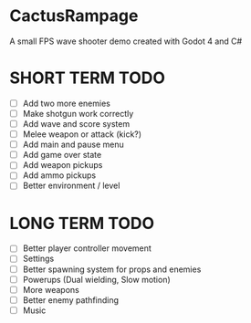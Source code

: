 # CactusRampage
A small FPS wave shooter demo created with Godot 4 and C# 

# SHORT TERM TODO
- [ ] Add two more enemies
- [ ] Make shotgun work correctly
- [ ] Add wave and score system
- [ ] Melee weapon or attack (kick?)
- [ ] Add main and pause menu
- [ ] Add game over state
- [ ] Add weapon pickups
- [ ] Add ammo pickups
- [ ] Better environment / level

# LONG TERM TODO
- [ ] Better player controller movement
- [ ] Settings
- [ ] Better spawning system for props and enemies
- [ ] Powerups (Dual wielding, Slow motion)
- [ ] More weapons
- [ ] Better enemy pathfinding
- [ ] Music
